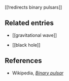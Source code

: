 [[!redirects binary pulsars]]

## Related entries

* [[gravitational wave]]

* [[black hole]]

## References

* Wikipedia, _[Binary pulsar](https://en.wikipedia.org/wiki/Binary_pulsar)_

